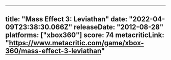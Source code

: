 
---
title: "Mass Effect 3: Leviathan"
date: "2022-04-09T23:38:30.066Z"
releaseDate: "2012-08-28"
platforms: ["xbox360"]
score: 74
metacriticLink: "https://www.metacritic.com/game/xbox-360/mass-effect-3-leviathan"
---
